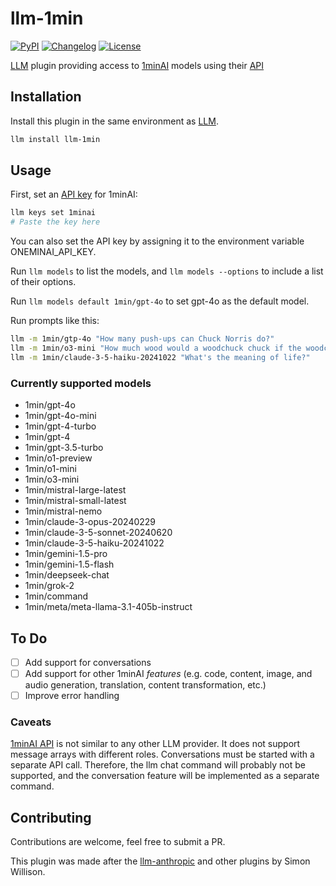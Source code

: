 # llm-1min

[![PyPI](https://img.shields.io/pypi/v/llm-mistral.svg)](https://pypi.org/project/llm-1min/)
[![Changelog](https://img.shields.io/github/v/release/SasaCetkovic/llm-1min?include_prereleases&label=changelog)](https://github.com/SasaCetkovic/llm-1min/releases)
[![License](https://img.shields.io/badge/license-Apache%202.0-blue.svg)](https://github.com/SasaCetkovic/llm-1min/blob/main/LICENSE)

[LLM](https://llm.datasette.io/) plugin providing access to [1minAI](https://app.1min.ai) models using their [API](https://api.1min.ai/api)

## Installation

Install this plugin in the same environment as [LLM](https://llm.datasette.io/).

```zsh
llm install llm-1min
```

## Usage

First, set an [API key](https://app.1min.ai/api) for 1minAI:

```zsh
llm keys set 1minai
# Paste the key here
```

You can also set the API key by assigning it to the environment variable ONEMINAI_API_KEY.

Run `llm models` to list the models, and `llm models --options` to include a list of their options.

Run `llm models default 1min/gpt-4o` to set gpt-4o as the default model.

Run prompts like this:

```zsh
llm -m 1min/gtp-4o "How many push-ups can Chuck Norris do?"
llm -m 1min/o3-mini "How much wood would a woodchuck chuck if the woodchuck would chuck Chuck Norris?"
llm -m 1min/claude-3-5-haiku-20241022 "What's the meaning of life?"
```

### Currently supported models

- 1min/gpt-4o
- 1min/gpt-4o-mini
- 1min/gpt-4-turbo
- 1min/gpt-4
- 1min/gpt-3.5-turbo
- 1min/o1-preview
- 1min/o1-mini
- 1min/o3-mini
- 1min/mistral-large-latest
- 1min/mistral-small-latest
- 1min/mistral-nemo
- 1min/claude-3-opus-20240229
- 1min/claude-3-5-sonnet-20240620
- 1min/claude-3-5-haiku-20241022
- 1min/gemini-1.5-pro
- 1min/gemini-1.5-flash
- 1min/deepseek-chat
- 1min/grok-2
- 1min/command
- 1min/meta/meta-llama-3.1-405b-instruct

## To Do

- [ ] Add support for conversations
- [ ] Add support for other 1minAI _features_ (e.g. code, content, image, and audio generation, translation, content transformation, etc.)
- [ ] Improve error handling

### Caveats

[1minAI API](https://gleaming-wren-2af.notion.site/1min-AI-API-Docs-111af080bd8f8046a4e6e1053c95e047) is not similar to any other LLM provider. It does not support message arrays with different roles. Conversations must be started with a separate API call. Therefore, the llm chat command will probably not be supported, and the conversation feature will be implemented as a separate command.

## Contributing

Contributions are welcome, feel free to submit a PR.

This plugin was made after the [llm-anthropic](https://github.com/simonw/llm-anthropic) and other plugins by Simon Willison.
